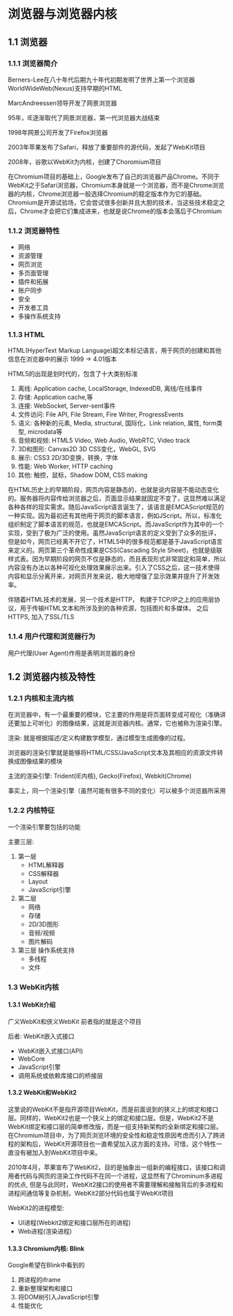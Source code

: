 # 浏览器与浏览器内核

## 1.1 浏览器

### 1.1.1 浏览器简介

Berners-Lee在八十年代后期九十年代初期发明了世界上第一个浏览器WorldWideWeb(Nexus)支持早期的HTML

MarcAndreessen领导开发了网景浏览器

95年，IE逐渐取代了网景浏览器，第一代浏览器大战结束

1998年网景公司开发了Firefox浏览器

2003年苹果发布了Safari，释放了重要部件的源代码，发起了WebKit项目

2008年，谷歌以WebKit为内核，创建了Choromium项目

在Chromium项目的基础上，Google发布了自己的浏览器产品Chrome。不同于WebKit之于Safari浏览器，Chromium本身就是一个浏览器，而不是Chrome浏览器的内核，Chrome浏览器一般选择Chromium的稳定版本作为它的基础。Chromium是开源试验场，它会尝试很多创新并且大胆的技术，当这些技术稳定之后，Chrome才会把它们集成进来，也就是说Chrome的版本会落后于Chromium

### 1.1.2 浏览器特性

- 网络
- 资源管理
- 网页浏览
- 多页面管理
- 插件和拓展
- 账户同步
- 安全
- 开发者工具
- 多操作系统支持

### 1.1.3 HTML

HTML(HyperText Markup Language)超文本标记语言，用于网页的创建和其他信息在浏览器中的展示
1999 -> 4.01版本

HTML5的出现是划时代的，包含了十大类别标准

1. 离线: Application cache, LocalStorage, IndexedDB, 离线/在线事件
2. 存储: Application cache,等
3. 连接: WebSocket, Server-sent事件
4. 文件访问: File API, File Stream, Fire Writer, ProgressEvents
5. 语义: 各种新的元素, Media, structural, 国际化，Link relation, 属性, form类型, microdata等
6. 音频和视频: HTML5 Video, Web Audio, WebRTC, Video track
7. 3D和图形: Canvas2D 3D CSS变化，WebGL, SVG
8. 展示: CSS3 2D/3D变换，转换，字体
9. 性能: Web Worker, HTTP caching
10. 其他: 触控，鼠标，Shadow DOM, CSS making


在HTML历史上的早期阶段，网页内容是静态的，也就是说内容是不能动态变化的。服务器将内容传给浏览器之后，页面显示结果就固定不变了，这显然难以满足各种各样的现实需求。随后JavaScript语言诞生了，该语言是EMCAScript规范的一种实现。因为最初还有其他用于网页的脚本语言，例如JScript。所以，标准化组织制定了脚本语言的规范，也就是EMCAScript。而JavaScript作为其中的一个实现，受到了极为广泛的使用。虽然JavaScript语言的定义受到了众多的批评，但是如今，网页已经离不开它了，HTML5中的很多规范都是基于JavaScript语言来定义的。网页第三个革命性成果是CSS(Cascading Style Sheet)，也就是级联样式表。因为早期阶段的网页不仅是静态的，而且表现形式非常固定和简单，所以内容没有办法以各种可视化处理效果展示出来。引入了CSS之后，这一技术使得内容和显示分离开来，对网页开发来说，极大地增强了显示效果并提升了开发效率。

伴随着HTML技术的发展，另一个技术是HTTP， 构建于TCP/IP之上的应用层协议，用于传输HTML文本和所涉及到的各种资源，包括图片和多媒体。
之后HTTPS, 加入了SSL/TLS

### 1.1.4 用户代理和浏览器行为

用户代理(User Agent)作用是表明浏览器的身份

## 1.2 浏览器内核及特性

### 1.2.1 内核和主流内核

在浏览器中，有一个最重要的模块，它主要的作用是将页面转变成可视化（准确讲还要加上可听化）的图像结果，这就是浏览器内核。通常，它也被称为渲染引擎。

渲染: 就是根据描述/定义构建数学模型，通过模型生成图像的过程。

浏览器的渲染引擎就是能够将HTML/CSS/JavaScript文本及其相应的资源文件转换成图像结果的模块

主流的渲染引擎: Trident(IE内核), Gecko(Firefox), Webkit(Chrome)

事实上，同一个渲染引擎（虽然可能有很多不同的变化）可以被多个浏览器所采用

### 1.2.2 内核特征

一个渲染引擎要包括的功能

主要三层:
1. 第一层
    - HTML解释器
    - CSS解释器
    - Layout
    - JavaScript引擎
2. 第二层
    - 网络
    - 存储
    - 2D/3D图形
    - 音频/视频
    - 图片解码
3. 第三层 操作系统支持
    - 多线程
    - 文件

### 1.3 WebKit内核

#### 1.3.1 WebKit介绍

广义WebKit和侠义WebKit
前者指的就是这个项目

后者: WebKit嵌入式接口

- WebKit嵌入式接口(API)
- WebCore
- JavaScript引擎
- 调用系统或依赖库接口的桥接层

#### 1.3.2 WebKit和WebKit2

这里说的WebKit不是指开源项目WebKit，而是前面说到的狭义上的绑定和接口层。同样的，WebKit2也是一个狭义上的绑定和接口层。但是，WebKit2不是WebKit绑定和接口层的简单修改版，而是一组支持新架构的全新绑定和接口层。在Chromium项目中，为了网页浏览环境的安全性和稳定性原因考虑而引入了跨进程的架构后，WebKit开源项目也一直希望加入这方面的支持。可惜，这个特性一直没有被加入到WebKit项目中来。

2010年4月，苹果宣布了WebKit2，目的是抽象出一组新的编程接口，该接口和调用者代码与网页的渲染工作代码不在同一个进程，这显然有了Chrominum多进程的优点, 但是与此同时，WebKit2接口的使用者不需要理解和接触背后的多进程和进程间通信等复杂机制，WebKit2部分代码也属于WebKit项目

WebKit2的进程模型:
- UI进程(Webkit2绑定和接口层所在的进程)
- Web进程(渲染进程)

#### 1.3.3 Chromium内核: Blink

Google希望在Blink中看到的

1. 跨进程的iframe
2. 重新整理架构和接口
3. 将DOM树引入JavaScript引擎
4. 性能优化

